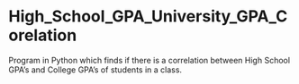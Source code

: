 # High_School_GPA_University_GPA_Corelation
Program in Python which finds if there is a correlation between High School GPA’s and College GPA’s of students in a class.
